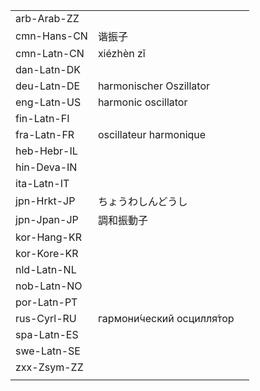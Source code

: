 | | | |
|-|-|-|
| arb-Arab-ZZ |  |  |
| cmn-Hans-CN | 谐振子 |  |
| cmn-Latn-CN | xiézhèn zǐ |  |
| dan-Latn-DK |  |  |
| deu-Latn-DE | harmonischer Oszillator |  |
| eng-Latn-US | harmonic oscillator |  |
| fin-Latn-FI |  |  |
| fra-Latn-FR | oscillateur harmonique |  |
| heb-Hebr-IL |  |  |
| hin-Deva-IN |  |  |
| ita-Latn-IT |  |  |
| jpn-Hrkt-JP | ちょうわしんどうし |  |
| jpn-Jpan-JP | 調和振動子 |  |
| kor-Hang-KR |  |  |
| kor-Kore-KR |  |  |
| nld-Latn-NL |  |  |
| nob-Latn-NO |  |  |
| por-Latn-PT |  |  |
| rus-Cyrl-RU | гармони́ческий осцилля́тор |  |
| spa-Latn-ES |  |  |
| swe-Latn-SE |  |  |
| zxx-Zsym-ZZ |  |  |
|  |  |  |